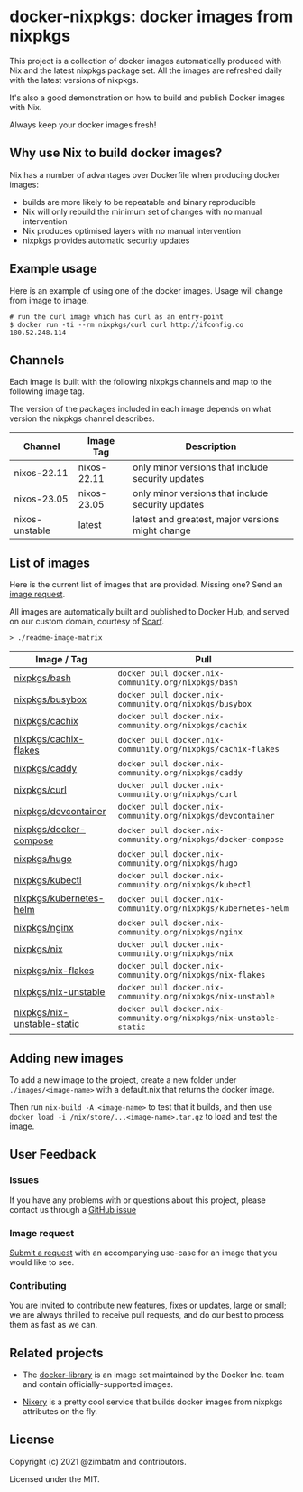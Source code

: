 # docker-nixpkgs: docker images from nixpkgs

This project is a collection of docker images automatically produced with Nix
and the latest nixpkgs package set. All the images are refreshed daily with
the latest versions of nixpkgs.

It's also a good demonstration on how to build and publish Docker images with
Nix.

Always keep your docker images fresh!

## Why use Nix to build docker images?

Nix has a number of advantages over Dockerfile when producing docker images:

* builds are more likely to be repeatable and binary reproducible
* Nix will only rebuild the minimum set of changes with no manual intervention
* Nix produces optimised layers with no manual intervention
* nixpkgs provides automatic security updates

## Example usage

Here is an example of using one of the docker images. Usage will change from
image to image.

```
# run the curl image which has curl as an entry-point
$ docker run -ti --rm nixpkgs/curl curl http://ifconfig.co
180.52.248.114
```

## Channels

Each image is built with the following nixpkgs channels and map to the
following image tag.

The version of the packages included in each image depends on what version the
nixpkgs channel describes.

| Channel        | Image Tag   | Description                                       |
| ---            | ---         | ---                                               |
| nixos-22.11    | nixos-22.11 | only minor versions that include security updates |
| nixos-23.05    | nixos-23.05 | only minor versions that include security updates |
| nixos-unstable | latest      | latest and greatest, major versions might change  |

## List of images

Here is the current list of images that are provided. Missing one? Send an
[image request](#image-request).

All images are automatically built and published to Docker Hub, and served
on our custom domain, courtesy of [Scarf](https://scarf.sh).

`> ./readme-image-matrix`
<!-- BEGIN mdsh -->
| Image / Tag | Pull |
| ---         | ---  |
| [nixpkgs/bash](https://hub.docker.com/r/nixpkgs/bash)| `docker pull docker.nix-community.org/nixpkgs/bash` |
| [nixpkgs/busybox](https://hub.docker.com/r/nixpkgs/busybox)| `docker pull docker.nix-community.org/nixpkgs/busybox` |
| [nixpkgs/cachix](https://hub.docker.com/r/nixpkgs/cachix)| `docker pull docker.nix-community.org/nixpkgs/cachix` |
| [nixpkgs/cachix-flakes](https://hub.docker.com/r/nixpkgs/cachix-flakes)| `docker pull docker.nix-community.org/nixpkgs/cachix-flakes` |
| [nixpkgs/caddy](https://hub.docker.com/r/nixpkgs/caddy)| `docker pull docker.nix-community.org/nixpkgs/caddy` |
| [nixpkgs/curl](https://hub.docker.com/r/nixpkgs/curl)| `docker pull docker.nix-community.org/nixpkgs/curl` |
| [nixpkgs/devcontainer](https://hub.docker.com/r/nixpkgs/devcontainer)| `docker pull docker.nix-community.org/nixpkgs/devcontainer` |
| [nixpkgs/docker-compose](https://hub.docker.com/r/nixpkgs/docker-compose)| `docker pull docker.nix-community.org/nixpkgs/docker-compose` |
| [nixpkgs/hugo](https://hub.docker.com/r/nixpkgs/hugo)| `docker pull docker.nix-community.org/nixpkgs/hugo` |
| [nixpkgs/kubectl](https://hub.docker.com/r/nixpkgs/kubectl)| `docker pull docker.nix-community.org/nixpkgs/kubectl` |
| [nixpkgs/kubernetes-helm](https://hub.docker.com/r/nixpkgs/kubernetes-helm)| `docker pull docker.nix-community.org/nixpkgs/kubernetes-helm` |
| [nixpkgs/nginx](https://hub.docker.com/r/nixpkgs/nginx)| `docker pull docker.nix-community.org/nixpkgs/nginx` |
| [nixpkgs/nix](https://hub.docker.com/r/nixpkgs/nix)| `docker pull docker.nix-community.org/nixpkgs/nix` |
| [nixpkgs/nix-flakes](https://hub.docker.com/r/nixpkgs/nix-flakes)| `docker pull docker.nix-community.org/nixpkgs/nix-flakes` |
| [nixpkgs/nix-unstable](https://hub.docker.com/r/nixpkgs/nix-unstable)| `docker pull docker.nix-community.org/nixpkgs/nix-unstable` |
| [nixpkgs/nix-unstable-static](https://hub.docker.com/r/nixpkgs/nix-unstable-static)| `docker pull docker.nix-community.org/nixpkgs/nix-unstable-static` |
<!-- END mdsh -->
## Adding new images

To add a new image to the project, create a new folder under
`./images/<image-name>` with a default.nix that returns the docker image.

Then run `nix-build -A <image-name>` to test that it builds, and
then use
`docker load -i /nix/store/...<image-name>.tar.gz` to load and test the image.

## User Feedback

### Issues

If you have any problems with or questions about this project, please contact
us through a [GitHub issue](https://github.com/nix-community/docker-nixpkgs/issues/new)

### Image request

[Submit a request](https://github.com/nix-community/docker-nixpkgs/issues/new)
with an accompanying use-case for an image that you would like to see.

### Contributing

You are invited to contribute new features, fixes or updates, large or small;
we are always thrilled to receive pull requests, and do our best to process
them as fast as we can.

## Related projects

* The [docker-library](https://github.com/docker-library/official-images#readme)
  is an image set maintained by the Docker Inc. team and contain
  officially-supported images.

* [Nixery](https://nixery.dev/) is a pretty cool service that builds docker
  images from nixpkgs attributes on the fly.

## License

Copyright (c) 2021 @zimbatm and contributors.

Licensed under the MIT.

